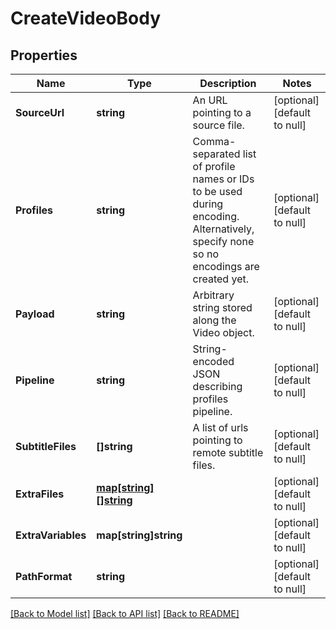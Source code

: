 # CreateVideoBody

## Properties
Name | Type | Description | Notes
------------ | ------------- | ------------- | -------------
**SourceUrl** | **string** | An URL pointing to a source file. | [optional] [default to null]
**Profiles** | **string** | Comma-separated list of profile names or IDs to be used during encoding. Alternatively, specify none so no encodings are created yet. | [optional] [default to null]
**Payload** | **string** | Arbitrary string stored along the Video object. | [optional] [default to null]
**Pipeline** | **string** | String-encoded JSON describing profiles pipeline. | [optional] [default to null]
**SubtitleFiles** | **[]string** | A list of urls pointing to remote subtitle files. | [optional] [default to null]
**ExtraFiles** | [**map[string][]string**](array.md) |  | [optional] [default to null]
**ExtraVariables** | **map[string]string** |  | [optional] [default to null]
**PathFormat** | **string** |  | [optional] [default to null]

[[Back to Model list]](../README.md#documentation-for-models) [[Back to API list]](../README.md#documentation-for-api-endpoints) [[Back to README]](../README.md)



